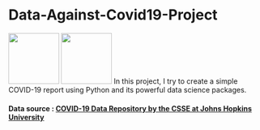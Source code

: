 # Data-Against-Covid19-Project
<img src="https://image.freepik.com/vecteurs-libre/combattez-covid-19-coronavirus-illustration_211543-3.jpg" height="100">
<img src="https://image.freepik.com/free-vector/doctor-fighting-with-virus-vector-illustration-covid-19-atack_15115-21.jpg" height="100">
In this project, I try to create a simple COVID-19 report using Python and its powerful data science packages.

#### Data source : <a href="https://github.com/CSSEGISandData/COVID-19"> COVID-19 Data Repository by the CSSE at Johns Hopkins University
